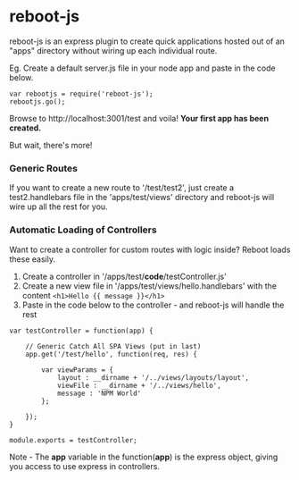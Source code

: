 # reboot-js
reboot-js is an express plugin to create quick applications hosted out of an "apps" directory without wiring up each individual route.

Eg.
Create a default server.js file in your node app and paste in the code below.

```
var rebootjs = require('reboot-js');
rebootjs.go();
```

Browse to http://localhost:3001/test and voila! **Your first app has been created.**

But wait, there's more!


### Generic Routes
If you want to create a new route to '/test/test2', just create a test2.handlebars file in the 'apps/test/views' directory and reboot-js will wire up all the rest for you.

### Automatic Loading of Controllers
Want to create a controller for custom routes with logic inside? Reboot loads these easily.

1. Create a controller in '/apps/test/**code**/testController.js'
2. Create a new view file in '/apps/test/views/hello.handlebars' with the content ```<h1>Hello {{ message }}</h1>```
3. Paste in the code below to the controller - and reboot-js will handle the rest
```
var testController = function(app) {

    // Generic Catch All SPA Views (put in last)
    app.get('/test/hello', function(req, res) {

        var viewParams = {
            layout : __dirname + '/../views/layouts/layout',
            viewFile : __dirname + '/../views/hello',
            message : 'NPM World'
        };

    });
}

module.exports = testController;
```

Note - The **app** variable in the function(**app**) is the express object, giving you access to use express in controllers.